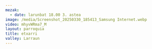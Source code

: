 ```yaml
---
mezak:
  - date: larunbat 18.00 3. astea
image: /media/Screenshot_20250330_185413_Samsung Internet.webp
video: mhyvWRma7_M
layout: parroquia
title: etxarri
valley: Larraun
---
```

